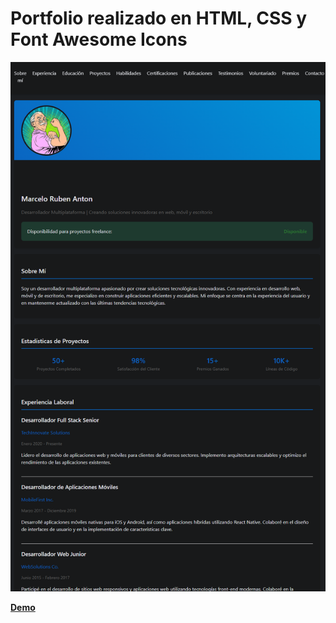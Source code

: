

# Portfolio realizado en HTML, CSS y Font Awesome Icons


![1725962894499](assets/img/1725962894499.png "Preview")


[**Demo**](https://marceloanton.github.io/portfolio2/)
